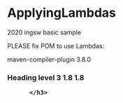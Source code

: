 # ApplyingLambdas
2020 ingsw basic sample

PLEASE fix POM to use Lambdas:


<plugin>
          <artifactId>maven-compiler-plugin</artifactId>
          <version>3.8.0</version>

<h3>Heading level 3
          <configuration>
            <source>1.8</source>
            <target>1.8</target>
          </configuration>
          
          </h3>
          

